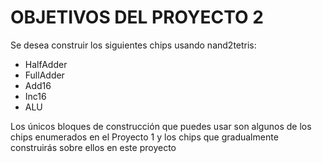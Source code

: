 # OBJETIVOS DEL PROYECTO 2

Se desea construir los siguientes chips usando nand2tetris:
<ul>
  <li>HalfAdder</li>
  <li>FullAdder</li>
  <li>Add16</li>
  <li>Inc16</li>
  <li>ALU</li>
</ul>

Los únicos bloques de construcción que puedes usar son algunos de los chips enumerados en el Proyecto 1 y los chips
que gradualmente construirás sobre ellos en este proyecto
